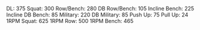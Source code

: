 DL: 375
 Squat: 300
 Row/Bench: 280
 DB Row/Bench: 105
 Incline Bench: 225
 Incline DB Bench: 85
 Military: 220
 DB Military: 85
 Push Up: 75
 Pull Up: 24
 1RPM Squat: 625
 1RPM Row: 500
 1RPM Bench: 465
